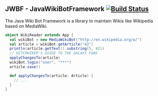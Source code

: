 JWBF - JavaWikiBotFramework [![Build Status](https://travis-ci.org/eldur/jwbf.png)](https://travis-ci.org/eldur/jwbf)
---
The Java Wiki Bot Framework is a library to maintain Wikis like Wikipedia based on MediaWiki.


```scala
object WikiReader extends App {
  val wikiBot = new MediaWikiBot("http://en.wikipedia.org/w/")
  val article = wikiBot.getArticle("42")
  println(article.getText().substring(5, 42))
  // HITCHHIKER'S GUIDE TO THE GALAXY FANS
  applyChangesTo(article)
  wikiBot.login("user", "***")
  article.save()

  def applyChangesTo(article: Article) {
    // ...
  }
}
```
